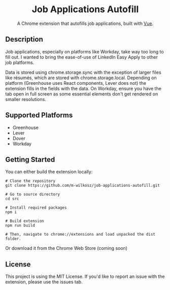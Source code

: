 <div align="center">
<h1 align="center">
  Job Applications Autofill
</h1>
  <p>
  A Chrome extension that autofills job applications, built with 
  <a href="https://vuejs.org/">Vue</a>.
</p>
</div>

## Description
Job applications, especially on platforms like Workday, take way too long to fill out. I wanted to bring the ease-of-use of LinkedIn Easy Apply to other job platforms.

Data is stored using chrome.storage.sync with the exception of larger files like résumés, which are stored with chrome.storage.local. Depending on platform (Greenhouse uses React components, Lever does not) the extension fills in the fields with the data. On Workday, ensure you have the tab open in full screen as some essential elements don't get rendered on smaller resolutions.

## Supported Platforms
 - Greenhouse
 - Lever
 - Dover
 - Workday

## Getting Started
You can either build the extension locally:
```
# Clone the repository
git clone https://github.com/m-wilkosz/job-applications-autofill.git

# Go to source directory
cd src

# Install required packages
npm i

# Build extension
npm run build

# Then, navigate to chrome://extensions and load unpacked the dist folder.
```
Or download it from the Chrome Web Store (coming soon)

## License

This project is using the MIT License. If you'd like to report an issue with the extension, please use the issues tab.